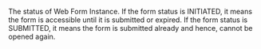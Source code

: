 The status of Web Form Instance. If the form status is INITIATED, it means the form is accessible until it is submitted or expired. If the form status is SUBMITTED, it means the form is submitted already and hence, cannot be opened again.
